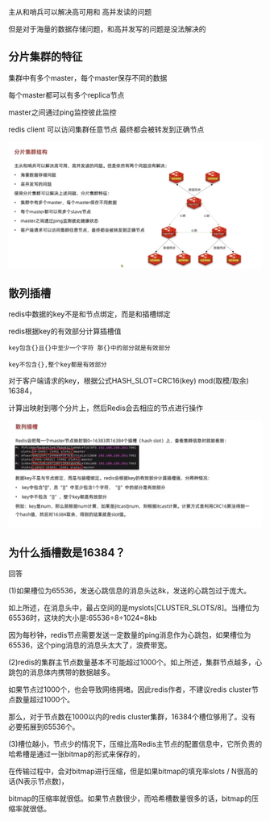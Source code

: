 主从和哨兵可以解决高可用和 高并发读的问题

但是对于海量的数据存储问题，和高并发写的问题是没法解决的

分片集群的特征
---

集群中有多个master，每个master保存不同的数据

每个master都可以有多个replica节点

master之间通过ping监控彼此监控

redis client 可以访问集群任意节点 最终都会被转发到正确节点

![img_19.png](img_19.png)

散列插槽
---

redis中数据的key不是和节点绑定，而是和插槽绑定

redis根据key的有效部分计算插槽值

    key包含{}且{}中至少一个字符 那{}中的部分就是有效部分
    
    key不包含{},整个key都是有效部分


对于客户端请求的key，根据公式HASH_SLOT=CRC16(key) mod(取模/取余) 16384，

计算出映射到哪个分片上，然后Redis会去相应的节点进行操作

![img_20.png](img_20.png)

为什么插槽数是16384？
---

回答

(1)如果槽位为65536，发送心跳信息的消息头达8k，发送的心跳包过于庞大。

如上所述，在消息头中，最占空间的是myslots[CLUSTER_SLOTS/8]。当槽位为65536时，这块的大小是:65536÷8÷1024=8kb

因为每秒钟，redis节点需要发送一定数量的ping消息作为心跳包，如果槽位为65536，这个ping消息的消息头太大了，浪费带宽。

(2)redis的集群主节点数量基本不可能超过1000个。如上所述，集群节点越多，心跳包的消息体内携带的数据越多。

如果节点过1000个，也会导致网络拥堵。因此redis作者，不建议redis cluster节点数量超过1000个。

那么，对于节点数在1000以内的redis cluster集群，16384个槽位够用了。没有必要拓展到65536个。

(3)槽位越小，节点少的情况下，压缩比高Redis主节点的配置信息中，它所负责的哈希槽是通过一张bitmap的形式来保存的，

在传输过程中，会对bitmap进行压缩，但是如果bitmap的填充率slots / N很高的话(N表示节点数)，

bitmap的压缩率就很低。如果节点数很少，而哈希槽数量很多的话，bitmap的压缩率就很低。